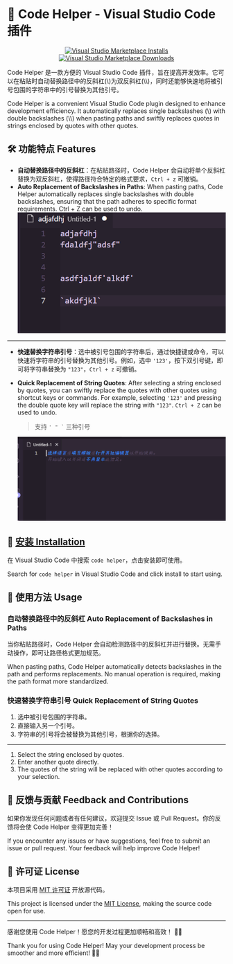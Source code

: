 # 🚀 Code Helper - Visual Studio Code 插件

<div align="center">
  <a href="https://marketplace.visualstudio.com/items?itemName=ltxhhz.ltxhhz-code-helper">
    <img alt="Visual Studio Marketplace Installs" src="https://img.shields.io/visual-studio-marketplace/i/ltxhhz.ltxhhz-code-helper">
  </a>
  <a href="https://marketplace.visualstudio.com/items?itemName=ltxhhz.ltxhhz-code-helper">
    <img alt="Visual Studio Marketplace Downloads" src="https://img.shields.io/visual-studio-marketplace/d/ltxhhz.ltxhhz-code-helper">
  </a>
</div>

Code Helper 是一款方便的 Visual Studio Code 插件，旨在提高开发效率。它可以在粘贴时自动替换路径中的反斜杠(\\)为双反斜杠(\\\\)，同时还能够快速地将被引号包围的字符串中的引号替换为其他引号。  

Code Helper is a convenient Visual Studio Code plugin designed to enhance development efficiency. It automatically replaces single backslashes (\\) with double backslashes (\\\\) when pasting paths and swiftly replaces quotes in strings enclosed by quotes with other quotes.

## 🛠️ 功能特点 Features

- **自动替换路径中的反斜杠**：在粘贴路径时，Code Helper 会自动将单个反斜杠替换为双反斜杠，使得路径符合特定的格式要求，`Ctrl + z` 可撤销。
- **Auto Replacement of Backslashes in Paths**: When pasting paths, Code Helper automatically replaces single backslashes with double backslashes, ensuring that the path adheres to specific format requirements. Ctrl + Z can be used to undo.
  ![示例1](./imgs/1.gif)

---

- **快速替换字符串引号**：选中被引号包围的字符串后，通过快捷键或命令，可以快速将字符串的引号替换为其他引号。例如，选中 `'123'`，按下双引号键，即可将字符串替换为 `"123"`，`Ctrl + z` 可撤销。
- **Quick Replacement of String Quotes**: After selecting a string enclosed by quotes, you can swiftly replace the quotes with other quotes using shortcut keys or commands. For example, selecting `'123'` and pressing the double quote key will replace the string with `"123"`. `Ctrl + Z` can be used to undo.

  > 支持 `` ' " ` `` 三种引号

  ![示例2](./imgs/2.gif)

## 🚀 [安装 Installation](https://marketplace.visualstudio.com/items?itemName=ltxhhz.ltxhhz-code-helper)

在 Visual Studio Code 中搜索 `code helper`，点击安装即可使用。  

Search for `code helper` in Visual Studio Code and click install to start using.

## 📝 使用方法 Usage

### 自动替换路径中的反斜杠 Auto Replacement of Backslashes in Paths

当你粘贴路径时，Code Helper 会自动检测路径中的反斜杠并进行替换。无需手动操作，即可让路径格式更加规范。  

When pasting paths, Code Helper automatically detects backslashes in the path and performs replacements. No manual operation is required, making the path format more standardized.

### 快速替换字符串引号 Quick Replacement of String Quotes

1. 选中被引号包围的字符串。
2. 直接输入另一个引号。
3. 字符串的引号将会被替换为其他引号，根据你的选择。

---

1. Select the string enclosed by quotes.
2. Enter another quote directly.
3. The quotes of the string will be replaced with other quotes according to your selection.

## 🙌 反馈与贡献 Feedback and Contributions

如果你发现任何问题或者有任何建议，欢迎提交 Issue 或 Pull Request。你的反馈将会使 Code Helper 变得更加完善！  

If you encounter any issues or have suggestions, feel free to submit an issue or pull request. Your feedback will help improve Code Helper!

## 📄 许可证 License

本项目采用 [MIT 许可证](./LICENSE) 开放源代码。  

This project is licensed under the [MIT License](./LICENSE), making the source code open for use.

---

感谢您使用 Code Helper！愿您的开发过程更加顺畅和高效！ 🚀🔧  

Thank you for using Code Helper! May your development process be smoother and more efficient! 🚀🔧
